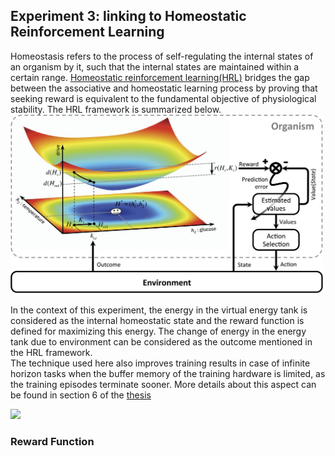 ## Experiment 3: linking to Homeostatic Reinforcement Learning
Homeostasis refers to the process of self-regulating the internal states of an organism by it, such that
the internal states are maintained within a certain range. [Homeostatic reinforcement learning(HRL)](https://elifesciences.org/articles/04811) bridges the gap between the associative and homeostatic learning process by proving that seeking reward is equivalent to the fundamental objective of physiological stability. The HRL framework is summarized below.  
<img src=imgs/HRL_framework.jpg width="500">  

In the context of this experiment, the energy in the virtual energy tank is considered as the internal homeostatic state and the reward function is defined for maximizing this energy. The change of energy in the energy tank due to environment can be considered as the outcome mentioned in the HRL framework.  
The technique used here also improves training results in case of infinite horizon tasks when the buffer memory of the training hardware is limited, as the training episodes terminate sooner. More details about this aspect can be found in section 6 of the [thesis](http://essay.utwente.nl/88729/1/Chaturvedi_MA_EEMCs.pdf)

![](imgs/cheetah.gif)

### Reward Function

